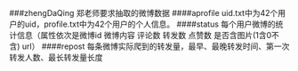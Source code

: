 ###zhengDaQing
郑老师要求抽取的微博数据
####aprofile
uid.txt中为42个用户的uid，profile.txt中为42个用户的个人信息。
####status
每个用户微博的统计信息（属性依次是微博id 微博内容 评论数 转发数 点赞数 是否含图片(1含0不含) url）
####repost
每条微博实际爬到的转发量，最早、最晚转发时间、第一次转发人数、最长转发量长度


